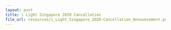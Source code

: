 ```yaml
---
layout: post
title: i Light Singapore 2020 Cancellation
file_url: resources/i_Light_Singapore_2020-Cancellation_Announcement.pdf
---
```

